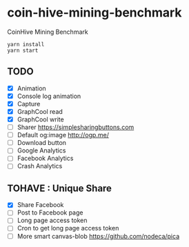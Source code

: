 # coin-hive-mining-benchmark
CoinHive Mining Benchmark

```shell
yarn install
yarn start
```

## TODO
- [x] Animation
- [x] Console log animation
- [x] Capture
- [x] GraphCool read
- [x] GraphCool write
- [ ] Sharer https://simplesharingbuttons.com
- [ ] Default og:image http://ogp.me/
- [ ] Download button
- [ ] Google Analytics
- [ ] Facebook Analytics
- [ ] Crash Analytics

## TOHAVE : Unique Share
- [x] Share Facebook
- [ ] Post to Facebook page
- [ ] Long page access token
- [ ] Cron to get long page access token
- [ ] More smart canvas-blob https://github.com/nodeca/pica
